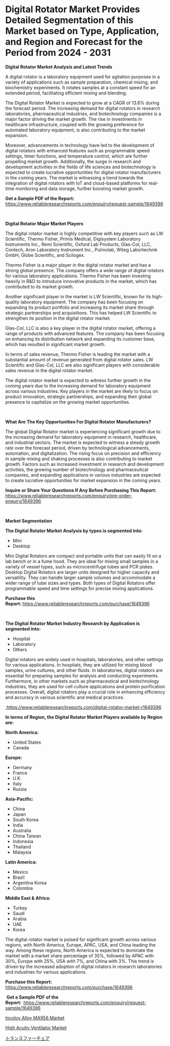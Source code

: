 <p><h1>Digital Rotator Market Provides Detailed Segmentation of this Market based on Type, Application, and Region and Forecast for the Period from 2024 - 2031</h1></p><p><strong>Digital Rotator Market Analysis and Latest Trends</strong></p>
<p><p>A digital rotator is a laboratory equipment used for agitation purposes in a variety of applications such as sample preparation, chemical mixing, and biochemistry experiments. It rotates samples at a constant speed for an extended period, facilitating efficient mixing and blending.</p><p>The Digital Rotator Market is expected to grow at a CAGR of 13.6% during the forecast period. The increasing demand for digital rotators in research laboratories, pharmaceutical industries, and biotechnology companies is a major factor driving the market growth. The rise in investments in healthcare infrastructure, coupled with the growing preference for automated laboratory equipment, is also contributing to the market expansion.</p><p>Moreover, advancements in technology have led to the development of digital rotators with enhanced features such as programmable speed settings, timer functions, and temperature control, which are further propelling market growth. Additionally, the surge in research and development activities in the fields of life sciences and biotechnology is expected to create lucrative opportunities for digital rotator manufacturers in the coming years. The market is witnessing a trend towards the integration of digital rotators with IoT and cloud-based platforms for real-time monitoring and data storage, further boosting market growth.</p></p>
<p><strong>Get a Sample PDF of the Report:&nbsp;</strong> <a href="https://www.reliableresearchreports.com/enquiry/request-sample/1649396">https://www.reliableresearchreports.com/enquiry/request-sample/1649396</a></p>
<p>&nbsp;</p>
<p><strong>Digital Rotator Major Market Players</strong></p>
<p><p>The digital rotator market is highly competitive with key players such as LW Scientific, Thermo Fisher, Primis Medical, Digisystem Laboratory Instruments Inc., Remi Scientific, Oxford Lab Products, Glas-Col, LLC, Contech, Aron Laboratory Instrument Inc., Pulmolab, Witeg Labortechnik GmbH, Globe Scientific, and Scilogex.</p><p>Thermo Fisher is a major player in the digital rotator market and has a strong global presence. The company offers a wide range of digital rotators for various laboratory applications. Thermo Fisher has been investing heavily in R&D to introduce innovative products in the market, which has contributed to its market growth.</p><p>Another significant player in the market is LW Scientific, known for its high-quality laboratory equipment. The company has been focusing on expanding its product portfolio and increasing its market share through strategic partnerships and acquisitions. This has helped LW Scientific to strengthen its position in the digital rotator market.</p><p>Glas-Col, LLC is also a key player in the digital rotator market, offering a range of products with advanced features. The company has been focusing on enhancing its distribution network and expanding its customer base, which has resulted in significant market growth.</p><p>In terms of sales revenue, Thermo Fisher is leading the market with a substantial amount of revenue generated from digital rotator sales. LW Scientific and Glas-Col, LLC are also significant players with considerable sales revenue in the digital rotator market.</p><p>The digital rotator market is expected to witness further growth in the coming years due to the increasing demand for laboratory equipment across various industries. Key players in the market are likely to focus on product innovation, strategic partnerships, and expanding their global presence to capitalize on the growing market opportunities.</p></p>
<p>&nbsp;</p>
<p><strong>What Are The Key Opportunities For Digital Rotator Manufacturers?</strong></p>
<p><p>The global Digital Rotator market is experiencing significant growth due to the increasing demand for laboratory equipment in research, healthcare, and industrial sectors. The market is expected to witness a steady growth rate over the forecast period, driven by technological advancements, automation, and digitalization. The rising focus on precision and efficiency in sample mixing and shaking processes is also contributing to market growth. Factors such as increased investment in research and development activities, the growing number of biotechnology and pharmaceutical companies, and expanding applications in various industries are expected to create lucrative opportunities for market expansion in the coming years.</p></p>
<p><strong>Inquire or Share Your Questions If Any Before Purchasing This Report:</strong> <a href="https://www.reliableresearchreports.com/enquiry/pre-order-enquiry/1649396">https://www.reliableresearchreports.com/enquiry/pre-order-enquiry/1649396</a></p>
<p>&nbsp;</p>
<p><strong>Market Segmentation</strong></p>
<p><strong>The Digital Rotator Market Analysis by types is segmented into:</strong></p>
<p><ul><li>Mini</li><li>Desktop</li></ul></p>
<p><p>Mini Digital Rotators are compact and portable units that can easily fit on a lab bench or in a fume hood. They are ideal for mixing small samples in a variety of vessel types, such as microcentrifuge tubes and PCR plates. Desktop Digital Rotators are larger units designed for higher capacity and versatility. They can handle larger sample volumes and accommodate a wider range of tube sizes and types. Both types of Digital Rotators offer programmable speed and time settings for precise mixing applications.</p></p>
<p><strong>Purchase this Report:&nbsp;</strong><a href="https://www.reliableresearchreports.com/purchase/1649396">https://www.reliableresearchreports.com/purchase/1649396</a></p>
<p>&nbsp;</p>
<p><strong>The Digital Rotator Market Industry Research by Application is segmented into:</strong></p>
<p><ul><li>Hospital</li><li>Laboratory</li><li>Others</li></ul></p>
<p><p>Digital rotators are widely used in hospitals, laboratories, and other settings for various applications. In hospitals, they are utilized for mixing blood samples, urine cultures, and other fluids. In laboratories, digital rotators are essential for preparing samples for analysis and conducting experiments. Furthermore, in other markets such as pharmaceutical and biotechnology industries, they are used for cell culture applications and protein purification processes. Overall, digital rotators play a crucial role in enhancing efficiency and accuracy in various scientific and medical practices.</p></p>
<p><a href="https://www.reliableresearchreports.com/digital-rotator-market-r1649396">&nbsp;https://www.reliableresearchreports.com/digital-rotator-market-r1649396</a></p>
<p><strong>In terms of Region, the Digital Rotator Market Players available by Region are:</strong></p>
<p>
    <p> <strong> North America: </strong>
        <ul>
            <li>United States</li>
            <li>Canada</li>
        </ul>
        </p> 
    <p> <strong> Europe: </strong>
        <ul>
            <li>Germany</li>
            <li>France</li>
            <li>U.K.</li>
            <li>Italy</li>
            <li>Russia</li>
        </ul>
        </p> 
    <p> <strong> Asia-Pacific: </strong>
        <ul>
            <li>China</li>
            <li>Japan</li>
            <li>South Korea</li>
            <li>India</li>
            <li>Australia</li>
            <li>China Taiwan</li>
            <li>Indonesia</li>
            <li>Thailand</li>
            <li>Malaysia</li>
        </ul>
        </p> 
    <p> <strong> Latin America: </strong>
        <ul>
            <li>Mexico</li>
            <li>Brazil</li>
            <li>Argentina Korea</li>
            <li>Colombia</li>
        </ul>
        </p> 
    <p> <strong> Middle East & Africa: </strong>
        <ul>
            <li>Turkey</li>
            <li>Saudi</li>
            <li>Arabia</li>
            <li>UAE</li>
            <li>Korea</li>
        </ul>
    </p>
    </p>
<p><p>The digital rotator market is poised for significant growth across various regions, with North America, Europe, APAC, USA, and China leading the way. Among these regions, North America is expected to dominate the market with a market share percentage of 35%, followed by APAC with 30%, Europe with 25%, USA with 7%, and China with 3%. This trend is driven by the increased adoption of digital rotators in research laboratories and industries for various applications.</p></p>
<p><strong>Purchase this Report: </strong><a href="https://www.reliableresearchreports.com/purchase/1649396">https://www.reliableresearchreports.com/purchase/1649396</a></p>
<p>&nbsp;<strong>Get a Sample PDF of the Report:&nbsp;&nbsp;</strong><a href="https://www.reliableresearchreports.com/enquiry/request-sample/1649396">https://www.reliableresearchreports.com/enquiry/request-sample/1649396</a></p>
<p><strong></strong></p>
<p><p><a href="https://boundless-drawbridge-702.notion.site/Incoloy-Alloy-MA956-Market-Research-Report-Its-History-and-Forecast-2024-to-2031-1d60d89d69fa42a491050421275ba45a">Incoloy Alloy MA956 Market</a></p><p><a href="https://github.com/RickHolmes3/Market-Research-Report-List-4/blob/main/high-acuity-ventilator-market.md">High Acuity Ventilator Market</a></p><p><a href="https://github.com/zekaoe592392/Market-Research-Report-List-2/blob/main/146086249281.md">トランスファーチェア</a></p></p>